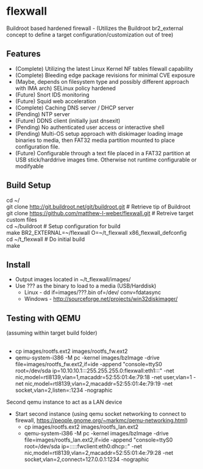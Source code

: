 # flexwall
Buildroot based hardened firewall - (Utilizes the Buildroot br2_external concept to define a target configuration/customization out of tree)

Features
------------------------------------------------------
+ (Complete) Utilizing the latest Linux Kernel NF tables filewall capability
+ (Complete) Bleeding edge package revisions for minimal CVE exposure
+ (Maybe, depends on filesystem type and possibly different approach with IMA arch) SELinux policy hardened
+ (Future) Snort IDS monitoring
+ (Future) Squid web acceleration
+ (Complete) Caching DNS server / DHCP server
+ (Pending) NTP server
+ (Future) DDNS client (initially just dnsexit)
+ (Pending) No authenticated user access or interactive shell
+ (Pending) Multi-OS setup approach with diskimager loading image binaries to media, then FAT32 media partition mounted to place configuration file.
+ (Future) Configurable through a text file placed in a FAT32 partition at USB stick/harddrive images time.  Otherwise not runtime configurable or modifyable

Build Setup
------------------------------------------------------
cd ~/<br>
git clone http://git.buildroot.net/git/buildroot.git              # Retrieve tip of Buildroot<br>
git clone https://github.com/matthew-l-weber/flexwall.git         # Retreive target custom files<br>
cd ~/buildroot                                                    # Setup configuration for build<br>
make BR2_EXTERNAL=~/flexwall O=~/t_flexwall x86_flexwall_defconfig<br>
cd ~/t_flexwall                                                   # Do initial build<br>
make<br>

Install
------------------------------------------------------
+ Output images located in ~/t_flexwall/images/
+ Use ??? as the binary to load to a media (USB/Harddisk)
  +  Linux - dd if=images/???.bin of=/dev/<disk> conv=fdatasync
  +  Windows - http://sourceforge.net/projects/win32diskimager/

Testing with QEMU 
------------------------------------------------------
(assuming within target build folder)<br><br>
+ cp images/rootfs.ext2 images/rootfs_fw.ext2
+ qemu-system-i386 -M pc -kernel images/bzImage -drive file=images/rootfs_fw.ext2,if=ide -append "console=ttyS0 root=/dev/sda ip=10.10.10.1:::255.255.255.0:flexwall:eth1:::" -net nic,model=rtl8139,vlan=1,macaddr=52:55:01:4e:79:18 -net user,vlan=1 -net nic,model=rtl8139,vlan=2,macaddr=52:55:01:4e:79:19 -net socket,vlan=2,listen=:1234  -nographic

Second qemu instance to act as a LAN device
+ Start second instance (using qemu socket networking to connect to firewall, https://people.gnome.org/~markmc/qemu-networking.html)
  + cp images/rootfs.ext2 images/rootfs_lan.ext2
  + qemu-system-i386 -M pc -kernel images/bzImage -drive file=images/rootfs_lan.ext2,if=ide -append "console=ttyS0 root=/dev/sda ip=:::::fwclient:eth0:dhcp::" -net nic,model=rtl8139,vlan=2,macaddr=52:55:01:4e:79:28 -net socket,vlan=2,connect=127.0.0.1:1234   -nographic
